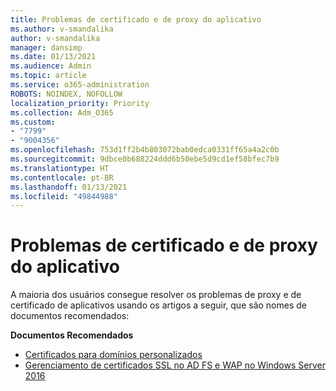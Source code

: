 ```yaml
---
title: Problemas de certificado e de proxy do aplicativo
ms.author: v-smandalika
author: v-smandalika
manager: dansimp
ms.date: 01/13/2021
ms.audience: Admin
ms.topic: article
ms.service: o365-administration
ROBOTS: NOINDEX, NOFOLLOW
localization_priority: Priority
ms.collection: Adm_O365
ms.custom:
- "7799"
- "9004356"
ms.openlocfilehash: 753d1ff2b4b803072bab0edca0331ff65a4a2c0b
ms.sourcegitcommit: 9dbce0b688224ddd6b50ebe5d9cd1ef58bfec7b9
ms.translationtype: HT
ms.contentlocale: pt-BR
ms.lasthandoff: 01/13/2021
ms.locfileid: "49844988"
---
```

# <a name="application-proxy-and-certificate-issues"></a>Problemas de certificado e de proxy do aplicativo

A maioria dos usuários consegue resolver os problemas de proxy e de certificado de aplicativos usando os artigos a seguir, que são nomes de documentos recomendados:

**Documentos Recomendados**

- [Certificados para domínios personalizados](https://docs.microsoft.com/azure/active-directory/manage-apps/application-proxy-configure-custom-domain#certificates-for-custom-domains)
- [Gerenciamento de certificados SSL no AD FS e WAP no Windows Server 2016](https://docs.microsoft.com/windows-server/identity/ad-fs/operations/manage-ssl-certificates-ad-fs-wap)


